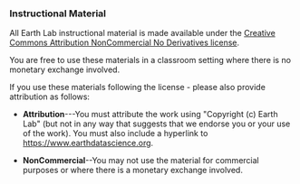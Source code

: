 ### Instructional Material

All Earth Lab instructional material is made available under
the [Creative Commons Attribution NonCommercial No Derivatives license](https://creativecommons.org/licenses/by-nc-nd/4.0/).

You are free to use these materials in a classroom setting where there is no monetary exchange involved.

If you use these materials following the license - please also provide attribution as follows:

* **Attribution**---You must attribute the work using "Copyright (c)
  Earth Lab" (but not in any way that suggests that we
  endorse you or your use of the work). You must
  also include a hyperlink to https://www.earthdatascience.org.

* **NonCommercial**--You may not use the material for commercial purposes or where there is a monetary exchange involved.
